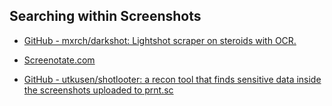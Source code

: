 ## Searching within Screenshots

- [GitHub - mxrch/darkshot: Lightshot scraper on steroids with OCR.](https://github.com/mxrch/darkshot)

- [Screenotate.com](https://screenotate.com/)

- [GitHub - utkusen/shotlooter: a recon tool that finds sensitive data inside the screenshots uploaded to prnt.sc](https://github.com/utkusen/shotlooter)